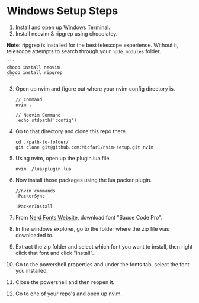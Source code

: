 # Windows Setup Steps

1. Install and open up [Windows Terminal](https://apps.microsoft.com/detail/windows-terminal/9N0DX20HK701?hl=en-US&gl=US).
2. Install neovim & ripgrep using chocolatey.

**Note:** ripgrep is installed for the best telescope experience. Without it, telescope attempts to search through your `node_modules` folder. 

    ```
    choco install neovim
    choco install ripgrep
    ```

3. Open up nvim and figure out where your nvim config directory is.
  
    ```
    // Command
    nvim .
    
    // Neovim Command
    :echo stdpath('config')
    ```

4. Go to that directory and clone this repo there.

   ```
   cd ./path-to-folder/
   git clone git@github.com:Micfar1/nvim-setup.git nvim
   ```
   
5. Using nvim, open up the plugin.lua file.

   ```
   nvim ./lua/plugin.lua
   ```

6. Now install those packages using the lua packer plugin.

   ```
   //nvim commands
   :PackerSync

   :PackerInstall
   ```

7. From [Nerd Fonts Website](https://www.nerdfonts.com/font-downloads), download font "Sauce Code Pro".
8. In the windows explorer, go to the folder where the zip file was downloaded to.
9. Extract the zip folder and select which font you want to install, then right click that font and click "install".
10. Go to the powershell properties and under the fonts tab, select the font you installed.
11. Close the powershell and then reopen it.
12. Go to one of your repo's and open up nvim.
